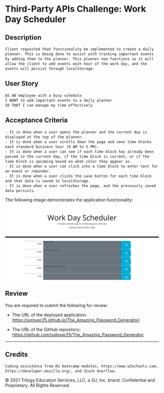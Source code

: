 # Third-Party APIs Challenge: Work Day Scheduler

## Description

```
Client requested that functionality be implemented to create a daily planner. This is being done to assist with tracking important events by adding them to the planner. This planner now functions so it will allow the client to add events each hour of the work day, and the events will persist through localStorage.
```

## User Story

```
AS AN employee with a busy schedule
I WANT to add important events to a daily planner
SO THAT I can manage my time effectively
```

## Acceptance Criteria

```
- It is done when a user opens the planner and the current day is displayed at the top of the planner.
- It is done when a user scrolls down the page and sees time blocks each standard business hour (9 AM to 5 PM).
- It is done when a user can see if each time block has already been passed in the current day, if the time block is current, or if the time block is upcoming based on what color they appear as.
- It is done when a user can click into a time block to enter text for an event or reminder.
- It is done when a user clicks the save button for each time block and that data is saved to localStorage.
- It is done when a user refreshes the page, and the previously saved data persists.
```

The following image demonstrates the application functionality:

![An app window with the title Word Day Scheduler. The current date is shown underneath the title. Below that, it shows time blocks for 9AM to 1PM, some of which contain text in the time block field.](./assets/images/work-day-scheduler-demo.png)

## Review

You are required to submit the following for review:

- The URL of the deployed application: https://sstover25.github.io/The_Amazing_Password_Generator/

- The URL of the GitHub repository: https://github.com/sstover25/The_Amazing_Password_Generator

---

## Credits

```
Coding assistance from KU bootcamp modules, https://www.w3schools.com, https://developer.mozilla.org/, and Stack Overflow.

```

© 2021 Trilogy Education Services, LLC, a 2U, Inc. brand. Confidential and Proprietary. All Rights Reserved.
